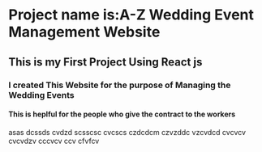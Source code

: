  <h1>Project name is:A-Z Wedding Event Management Website</h1>
<h2>This is my First Project Using React js</h1>
<h3> I created This Website for the purpose of Managing the Wedding Events</h2>
<h4>This is heplful for the people who give the contract to the workers</h4>
asas
dcssds
cvdzd
scsscsc
cvcscs
czdcdcm
czvzddc
vzcvdcd
cvcvcv
cvcvdzv
cccvcv
 ccv cfvfcv
